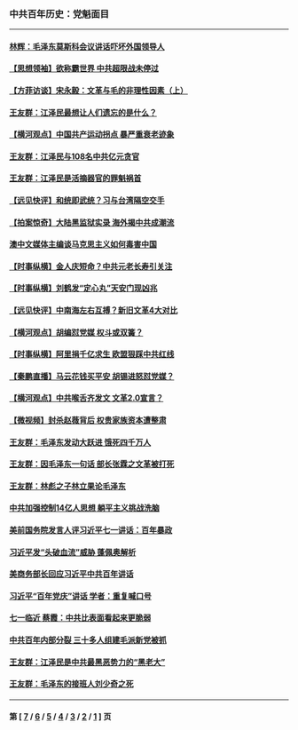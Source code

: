 ### 中共百年历史：党魁面目
---
#### [林辉：毛泽东莫斯科会议讲话吓坏外国领导人](../../pages/nf1176107/n13917931.md?07210430) 
#### [【思想领袖】欲称霸世界 中共超限战未停过](../../pages/nf1176107/n13745142.md?07210430) 
#### [【方菲访谈】宋永毅：文革与毛的非理性因素（上）](../../pages/nf1176107/n13469956.md?07210430) 
#### [王友群：江泽民最想让人们遗忘的是什么？](../../pages/nf1176107/n13408949.md?07210430) 
#### [【横河观点】中国共产运动拐点 暴严重衰老迹象](../../pages/nf1176107/n13388333.md?07210430) 
#### [王友群：江泽民与108名中共亿元贪官](../../pages/nf1176107/n13352358.md?07210430) 
#### [王友群：江泽民是活摘器官的罪魁祸首](../../pages/nf1176107/n13336903.md?07210430) 
#### [【远见快评】和统即武统？习与台湾隔空交手](../../pages/nf1176107/n13297739.md?07210430) 
#### [【拍案惊奇】大陆黑监狱实录 海外揭中共成潮流](../../pages/nf1176107/n13288853.md?07210430) 
#### [澳中文媒体主编谈马克思主义如何毒害中国](../../pages/nf1176107/n13257387.md?07210430) 
#### [【时事纵横】金人庆短命？中共元老长寿引关注](../../pages/nf1176107/n13217934.md?07210430) 
#### [【时事纵横】刘鹤发“定心丸”天安门现凶兆](../../pages/nf1176107/n13215416.md?07210430) 
#### [【远见快评】中南海左右互搏？新旧文革4大对比](../../pages/nf1176107/n13214745.md?07210430) 
#### [【横河观点】胡编怼党媒 权斗或双簧？](../../pages/nf1176107/n13210864.md?07210430) 
#### [【时事纵横】阿里捐千亿求生 欧盟狠踩中共红线](../../pages/nf1176107/n13206431.md?07210430) 
#### [【秦鹏直播】马云花钱买平安 胡锡进怒怼党媒？](../../pages/nf1176107/n13206392.md?07210430) 
#### [【横河观点】中共喉舌齐发文 文革2.0宣言？](../../pages/nf1176107/n13201248.md?07210430) 
#### [【微视频】封杀赵薇背后 权贵家族资本遭整肃](../../pages/nf1176107/n13197798.md?07210430) 
#### [王友群：毛泽东发动大跃进 饿死四千万人](../../pages/nf1176107/n13177158.md?07210430) 
#### [王友群：因毛泽东一句话 部长张霖之文革被打死](../../pages/nf1176107/n13161711.md?07210430) 
#### [王友群：林彪之子林立果论毛泽东](../../pages/nf1176107/n13128622.md?07210430) 
#### [中共加强控制14亿人思想 躺平主义挑战洗脑](../../pages/nf1176107/n13094299.md?07210430) 
#### [美前国务院发言人评习近平七一讲话：百年暴政](../../pages/nf1176107/n13066986.md?07210430) 
#### [习近平发“头破血流”威胁 蓬佩奥解析](../../pages/nf1176107/n13063604.md?07210430) 
#### [美商务部长回应习近平中共百年讲话](../../pages/nf1176107/n13062903.md?07210430) 
#### [习近平“百年党庆”讲话 学者：重复喊口号](../../pages/nf1176107/n13061411.md?07210430) 
#### [七一临近 蔡霞：中共比表面看起来更脆弱](../../pages/nf1176107/n13056418.md?07210430) 
#### [中共百年内部分裂 三十多人组建毛派新党被抓](../../pages/nf1176107/n13044023.md?07210430) 
#### [王友群：江泽民是中共最黑恶势力的“黑老大”](../../pages/nf1176107/n13022180.md?07210430) 
#### [王友群：毛泽东的接班人刘少奇之死](../../pages/nf1176107/n12991772.md?07210430) 

---
#### 第 [ [7](./7.md?07210430) / [6](./6.md?07210430) / [5](./5.md?07210430) / [4](./4.md?07210430) / [3](./3.md?07210430) / [2](./2.md?07210430) / [1](./1.md?07210430) ] 页
